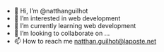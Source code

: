 - 👋 Hi, I’m @natthanguilhot
- 👀 I’m interested in web development
- 🌱 I’m currently learning web development
- 💞️ I’m looking to collaborate on ...
- 📫 How to reach me natthan.guilhot@laposte.net

<!---
natthanguilhot/natthanguilhot is a ✨ special ✨ repository because its `README.md` (this file) appears on your GitHub profile.
You can click the Preview link to take a look at your changes.
--->
